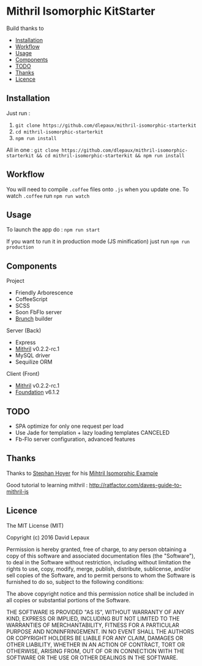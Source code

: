 # Mithril Isomorphic KitStarter

Build thanks to 

- [Installation](#installation)
- [Workflow](#workflow)
- [Usage](#usage)
- [Components](#components)
- [TODO](#todo)
- [Thanks](#thanks)
- [Licence](#licence)


## <a name="installation"></a> Installation

Just run :

1. `git clone https://github.com/dlepaux/mithril-isomorphic-starterkit`
2. `cd mithril-isomorphic-starterkit`
3. `npm run install`

All in one : `git clone https://github.com/dlepaux/mithril-isomorphic-starterkit && cd mithril-isomorphic-starterkit && npm run install`

## <a name="workflow"></a> Workflow

You will need to compile `.coffee` files onto `.js` when you update one. To watch `.coffee` run `npm run watch`

## <a name="usage"></a> Usage

To launch the app do : `npm run start`

If you want to run it in production mode (JS minification) just run `npm run production`

## <a name="components"></a> Components

Project
- Friendly Arborescence
- CoffeeScript
- SCSS
- Soon FbFlo server
- [Brunch][] builder

Server (Back)
- Express
- [Mithril][]     v0.2.2-rc.1
- MySQL           driver
- Sequilize       ORM

Client (Front)
- [Mithril][]     v0.2.2-rc.1
- [Foundation][]  v6.1.2

## <a name="todo"></a> TODO

- SPA optimize for only one request per load 
- Use Jade for templation + lazy loading templates CANCELED
- Fb-Flo server configuration, advanced features

## <a name="thanks"></a> Thanks

Thanks to [Stephan Hoyer][] for his [Mihtril Isomorphic Example][]

Good tutorial to learning mithril : http://ratfactor.com/daves-guide-to-mithril-js

## <a name="licence"></a> Licence

The MIT License (MIT)

Copyright (c) 2016 David Lepaux

Permission is hereby granted, free of charge, to any person obtaining a copy
of this software and associated documentation files (the "Software"), to deal
in the Software without restriction, including without limitation the rights
to use, copy, modify, merge, publish, distribute, sublicense, and/or sell
copies of the Software, and to permit persons to whom the Software is
furnished to do so, subject to the following conditions:

The above copyright notice and this permission notice shall be included in all
copies or substantial portions of the Software.

THE SOFTWARE IS PROVIDED "AS IS", WITHOUT WARRANTY OF ANY KIND, EXPRESS OR
IMPLIED, INCLUDING BUT NOT LIMITED TO THE WARRANTIES OF MERCHANTABILITY,
FITNESS FOR A PARTICULAR PURPOSE AND NONINFRINGEMENT. IN NO EVENT SHALL THE
AUTHORS OR COPYRIGHT HOLDERS BE LIABLE FOR ANY CLAIM, DAMAGES OR OTHER
LIABILITY, WHETHER IN AN ACTION OF CONTRACT, TORT OR OTHERWISE, ARISING FROM,
OUT OF OR IN CONNECTION WITH THE SOFTWARE OR THE USE OR OTHER DEALINGS IN THE
SOFTWARE.


[Stephan Hoyer]: https://github.com/StephanHoyer
[Mihtril Isomorphic Example]: https://github.com/StephanHoyer/mithril-isomorphic-example
[Mithril]: http://mithril.js.org
[Brunch]: http://brunch.io
[Foundation]: http://foundation.zurb.com/
